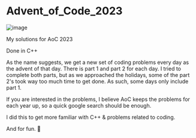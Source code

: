 # Advent_of_Code_2023

![image](https://github.com/kenlies/Advent_of_Code_2023/assets/97135325/4c8fc955-3b93-4f31-978c-74b57c968783)

My solutions for AoC 2023

Done in C++

As the name suggests, we get a new set of coding problems every day as the advent of that day. There is part 1 and part 2 for each day. I tried to complete both parts, but as we approached the holidays, some of the part 2's took way too much time to get done. As such, some days only include part 1. 

If you are interested in the problems, I believe AoC keeps the problems for each year up, so a quick google search should be enough.

I did this to get more familiar with C++ & problems related to coding.

And for fun. 🎅
